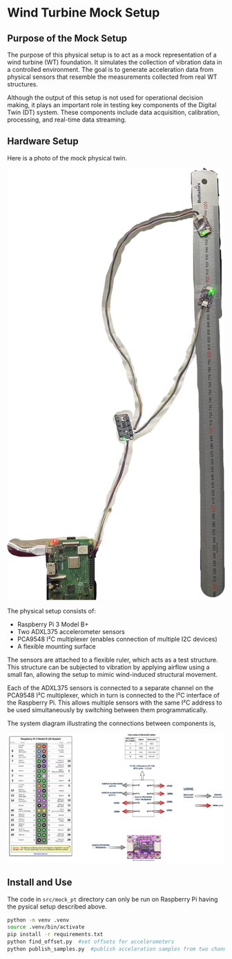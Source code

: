 # Wind Turbine Mock Setup

## Purpose of the Mock Setup

The purpose of this physical setup is to act as a mock representation of
a wind turbine (WT) foundation. It simulates the collection of vibration data
in a controlled environment. The goal is to generate acceleration data
from physical sensors that resemble the measurements collected from real
WT structures.

Although the output of this setup is not used for operational
decision making, it plays an important role in testing key components of
the Digital Twin (DT) system. These components include data acquisition,
calibration, processing, and real-time data streaming.

## Hardware Setup

Here is a photo of the mock physical twin.

![Mock physical twin](figures/physical-structure.png)

The physical setup consists of:

- Raspberry Pi 3 Model B+
- Two ADXL375 accelerometer sensors
- PCA9548 I²C multiplexer (enables connection of multiple I2C devices)
- A flexible mounting surface

The sensors are attached to a flexible ruler, which acts as a test structure.
This structure can be subjected to vibration by applying airflow using
a small fan, allowing the setup to mimic wind-induced structural movement.

Each of the ADXL375 sensors is connected to a separate channel on
the PCA9548 I²C multiplexer, which in turn is connected to the I²C interface
of the Raspberry Pi. This allows multiple sensors with the same I²C address
to be used simultaneously by switching between them programmatically.

The system diagram illustrating the connections between components is,

![system diagram](figures/system-diagram.png)

## Install and Use

The code in `src/mock_pt` directory can only be run on Raspberry Pi
having the pysical setup described above.

```bash
python -m venv .venv
source .venv/bin/activate
pip install -r requirements.txt
python find_offset.py  #set offsets for accelerometers
python publish_samples.py  #publish acceleration samples from two channels
```
